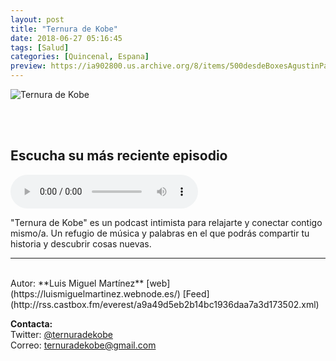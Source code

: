 ```yaml
---
layout: post
title: "Ternura de Kobe"
date: 2018-06-27 05:16:45
tags: [Salud]
categories: [Quincenal, Espana]
preview: https://ia902800.us.archive.org/8/items/500desdeBoxesAgustinPalmeiro/300tdk-LuisMiguelMartnez.jpg
---
```


![Ternura de Kobe](https://ia902800.us.archive.org/8/items/500desdeBoxesAgustinPalmeiro/500tdk-LuisMiguelMartnez.jpg)

<br/>
<br/>

## Escucha su más reciente episodio

<!--reproductor-feed=http://rss.castbox.fm/everest/a9a49d5eb2b14bc1936daa7a3d173502.xml-->
<!--reproductor-start-->
<audio id="audio" preload="auto" controls="" src="https://s3.castbox.fm/8f/68/da/f056ee4014902b650f5dad3185.mp3"></audio>
<!--reproductor-end-->

"Ternura de Kobe" es un podcast intimista para relajarte y conectar contigo mismo/a. Un refugio de música y palabras en el que podrás compartir tu historia y descubrir cosas nuevas.

_ _ _

<br>
Autor: **Luis Miguel Martínez**  
[web](https://luismiguelmartinez.webnode.es/)  
[Feed](http://rss.castbox.fm/everest/a9a49d5eb2b14bc1936daa7a3d173502.xml)  



**Contacta:**  
Twitter: [@ternuradekobe](https://twitter.com/ternuradekobe)  
Correo: [ternuradekobe@gmail.com](mailto:ternuradekobe@gmail.com)  
